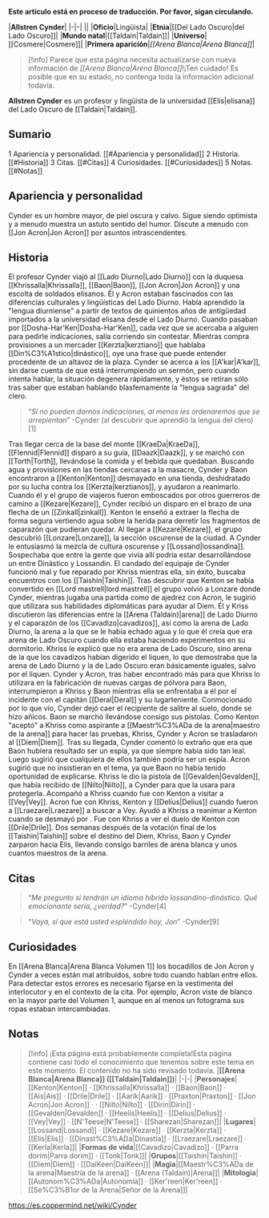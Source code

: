 **Este artículo está en proceso de traducción. Por favor, sigan circulando.**


|**Allstren Cynder**|
|-|-|
||
|**Oficio**|Lingüista|
|**Etnia**|[[Del Lado Oscuro\|del Lado Oscuro]]|
|**Mundo natal**|[[Taldain\|Taldain]]|
|**Universo**|[[Cosmere\|Cosmere]]|
|**Primera aparición**|*[[Arena Blanca\|Arena Blanca]]*|

> [!info] Parece que esta página necesita actualizarse con nueva información de *[[Arena Blanca\|Arena Blanca]]*!¡Ten cuidado! Es posible que en su estado, no contenga toda la información adicional todavía.

**Allstren Cynder** es un profesor y lingüista de la universidad [[Elis\|elisana]] del Lado Oscuro de [[Taldain\|Taldain]].

## Sumario

1 Apariencia y personalidad. [[#Apariencia y personalidad]] 
2 Historia. [[#Historia]] 
3 Citas. [[#Citas]] 
4 Curiosidades. [[#Curiosidades]] 
5 Notas. [[#Notas]] 


## Apariencia y personalidad
Cynder es un hombre mayor, de piel oscura y calvo. Sigue siendo optimista y a menudo muestra un astuto sentido del humor. Discute a menudo con [[Jon Acron\|Jon Acron]] por asuntos intrascendentes.

## Historia
El profesor Cynder viajó al [[Lado Diurno\|Lado Diurno]] con la duquesa [[Khrissalla\|Khrissalla]], [[Baon\|Baon]], [[Jon Acron\|Jon Acron]] y una escolta de soldados elisanos. Él y Acron estaban fascinados con las diferencias culturales y lingüísticas del Lado Diurno. Había aprendido la "lengua diurniense" a partir de textos de quinientos años de antigüedad importados a la universidad elisana desde el Lado Diurno. Cuando pasaban por [[Dosha-Har'Ken\|Dosha-Har'Ken]], cada vez que se acercaba a alguien para pedirle indicaciones, salía corriendo sin contestar. Mientras compra provisiones a un mercader [[Kerzta\|kerztiano]] que hablaba [[Din%C3%A1stico\|dinástico]], oye una frase que puede entender procedente de un altavoz de la plaza. Cynder se acerca a los [[A'kar\|A'kar]], sin darse cuenta de que está interrumpiendo un sermón, pero cuando intenta hablar, la situación degenera rápidamente, y éstos se retiran sólo tras saber que estaban hablando blasfemamente la "lengua sagrada" del clero.

>“*Si no pueden darnos indicaciones, al menos les ordenaremos que se arrepientan*”
\-Cynder (al descubrir que aprendió la lengua del clero)[1]

Tras llegar cerca de la base del monte [[KraeDa\|KraeDa]], [[Flennid\|Flennid]] disparó a su guía, [[Daazk\|Daazk]], y se marchó con [[Torth\|Torth]], llevándose la comida y el bebida que quedaban. Buscando agua y provisiones en las tiendas cercanas a la masacre, Cynder y Baon encontraron a [[Kenton\|Kenton]] desmayado en una tienda, deshidratado por su lucha contra los [[Kerzta\|kerztianos]], y ayudaron a reanimarlo. Cuando él y el grupo de viajeros fueron emboscados por otros guerreros de camino a [[Kezare\|Kezare]], Cynder recibió un disparo en el brazo de una flecha de un [[Zinkall\|zinkall]]. Kenton le enseñó a extraer la flecha de forma segura vertiendo agua sobre la herida para derretir los fragmentos de caparazón que pudieran quedar.
Al llegar a [[Kezare\|Kezare]], el grupo descubrió [[Lonzare\|Lonzare]], la sección oscurense de la ciudad. A Cynder le entusiasmó la mezcla de cultura oscurense y [[Lossand\|lossandina]]. Sospechaba que entre la gente que vivía allí podría estar desarrollándose un  entre Dinástico y Lossandin.
El candado del equipaje de Cynder funcionó mal y fue reparado por Khriss mientras ella, sin éxito, buscaba encuentros con los [[Taishin\|Taishin]]. Tras descubrir que Kenton se había convertido en [[Lord mastrell\|lord mastrell]] el grupo volvió a Lonzare donde Cynder, mientras jugaba una partida como de ajedrez con Acron, le sugirió que utilizara sus habilidades diplomáticas para ayudar al Diem.
Él y Kriss discutieron las diferencias entre la [[Arena (Taldain)\|arena]] de Lado Diurno y el caparazón de los [[Cavadizo\|cavadizos]], así como la arena de Lado Diurno, la arena a la que se le había echado agua y lo que él creía que era arena de Lado Oscuro cuando ella estaba haciendo experimentos en su dormitorio. Khriss le explicó que no era arena de Lado Oscuro, sino arena de la que los cavadizos habían digerido el liquen, lo que demostraba que la arena de Lado Diurno y la de Lado Oscuro eran básicamente iguales, salvo por el liquen.
Cynder y Acron, tras haber encontrado más  para que Khriss lo utilizara en la fabricación de nuevas cargas de pólvora para Baon, interrumpieron a Khriss y Baon mientras ella se enfrentaba a él por el incidente con el capitán [[Deral\|Deral]] y su lugarteniente. Conmocionado por lo que vio, Cynder dejó caer el recipiente de salitre al suelo, donde se hizo añicos. Baon se marchó llevándose consigo sus pistolas.
Como Kenton "aceptó" a Khriss como aspirante a [[Maestr%C3%ADa de la arena\|maestro de la arena]] para hacer las pruebas, Khriss, Cynder y Acron se trasladaron al [[Diem\|Diem]]. Tras su llegada, Cynder comentó lo extraño que era que Baon hubiera resultado ser un espía, ya que siempre había sido tan leal. Luego sugirió que cualquiera de ellos también podría ser un espía. Acron sugirió que no insistieran en el tema, ya que Baon no había tenido oportunidad de explicarse. Khriss le dio la pistola de [[Gevalden\|Gevalden]], que había recibido de [[Nilto\|Nilto]], a Cynder para que la usara para protegerla. Acompañó a Khriss cuando fue con Kenton a visitar a [[Vey\|Vey]].
Acron fue con Khriss, Kenton y [[Delius\|Delius]] cuando fueron a [[Lraezare\|Lraezare]] a buscar a Vey. Ayudó a Khriss a reanimar a Kenton cuando se desmayó por .
Fue con Khriss a ver el duelo de Kenton con [[Drile\|Drile]]. Dos semanas después de la votación final de los [[Taishin\|Taishin]] sobre el destino del Diem, Khriss, Baon y Cynder zarparon hacia Elis, llevando consigo barriles de arena blanca y unos cuantos maestros de la arena.

## Citas
>“*Me pregunto si tendrán un idioma híbrido lossandino-dinástico. Qué emocionante sería, ¿verdad?*”
\-Cynder[4]


>“*Vaya, sí que está usted espléndido hoy, Jon*”
\-Cynder[9]


## Curiosidades
En [[Arena Blanca\|Arena Blanca Volumen 1]] los bocadillos de Jon Acron y Cynder a veces están mal atribuidos, sobre todo cuando hablan entre ellos. Para detectar estos errores es necesario fijarse en la vestimenta del interlocutor y en el contexto de la cita. Por ejemplo, Acron viste de blanco en la mayor parte del Volumen 1, aunque en al menos un fotograma sus ropas estaban intercambiadas.
## Notas

> [!info] ¡Esta página está probablemente completa!Esta página contiene casi todo el conocimiento que tenemos sobre este tema en este momento.
El contenido no ha sido revisado todavía.
|**[[Arena Blanca\|Arena Blanca]] ([[Taldain\|Taldain]])**|
|-|-|
|**Personajes**|[[Kenton\|Kenton]] · [[Khrissalla\|Khrissalla]] · [[Baon\|Baon]] · [[Ais\|Ais]] · [[Drile\|Drile]] · [[Aarik\|Aarik]] · [[Praxton\|Praxton]] · [[Jon Acron\|Jon Acron]] ·  · [[Nilto\|Nilto]] · [[Dirin\|Dirin]] · [[Gevalden\|Gevalden]] · [[Heelis\|Heelis]] · [[Delius\|Delius]] · [[Vey\|Vey]] · [[N'Teese\|N'Teese]] · [[Sharezan\|Sharezan]]|
|**Lugares**|[[Lossand\|Lossand]] · [[Kezare\|Kezare]] · [[Kerzta\|Kerzta]] · [[Elis\|Elis]] · [[Dinast%C3%ADa\|Dinastía]] · [[Lraezare\|Lraezare]] · [[Kerla\|Kerla]]|
|**Formas de vida**|[[Cavadizo\|Cavadizo]] · [[Parra dorim\|Parra dorim]] · [[Tonk\|Tonk]]|
|**Grupos**|[[Taishin\|Taishin]] · [[Diem\|Diem]] · [[DaiKeen\|DaiKeen]]|
|**Magia**|[[Maestr%C3%ADa de la arena\|Maestría de la arena]] · [[Arena (Taldain)\|Arena]]|
|**Mitología**|[[Autonom%C3%ADa\|Autonomía]] · [[Ker'reen\|Ker'reen]] · [[Se%C3%B1or de la Arena\|Señor de la Arena]]|



https://es.coppermind.net/wiki/Cynder
